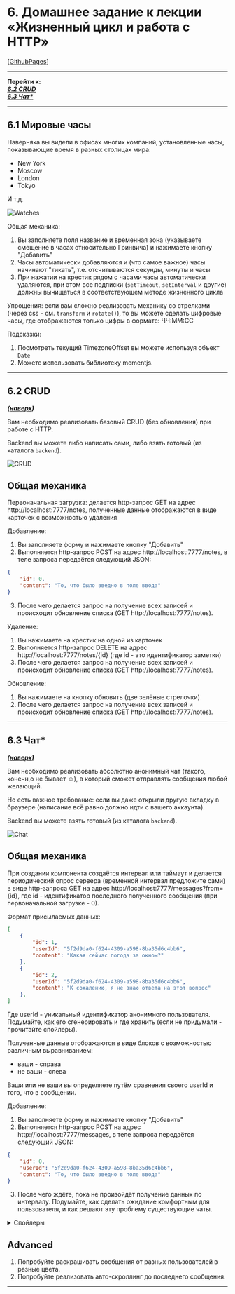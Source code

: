 <a name="top"></a>

# 6. Домашнее задание к лекции «Жизненный цикл и работа с HTTP»

[[GithubPages](https://igor-chazov.github.io/ra-hw-6_lifecycle-http_1-2-3)]

---

**Перейти к:**  
***[6.2 CRUD](#6.2)  
[6.3 Чат*](#6.3)***

---

## 6.1 Мировые часы

Наверняка вы видели в офисах многих компаний, установленные часы, показывающие время в разных столицах мира:
* New York
* Moscow
* London
* Tokyo 

И т.д.

![Watches](./assets/watches.png)

Общая механика:

1. Вы заполняете поля название и временная зона (указываете смещение в часах относительно Гринвича) и нажимаете кнопку "Добавить"
1. Часы автоматически добавляются и (что самое важное) часы начинают "тикать", т.е. отсчитываются секунды, минуты и часы
1. При нажатии на крестик рядом с часами часы автоматически удаляются, при этом все подписки (`setTimeout`, `setInterval` и другие) должны вычищаться в соответствующем методе жизненного цикла

Упрощения: если вам сложно реализовать механику со стрелками (через css - см. `transform` и `rotate()`), то вы можете сделать цифровые часы, где отображаются только цифры в формате: ЧЧ:ММ:СС

Подсказки:
1. Посмотреть текущий TimezoneOffset вы можете используя объект `Date`
1. Можете использовать библиотеку momentjs.

---

## <a name="6.2">6.2 CRUD</a>
***[(наверх)](#top)***

Вам необходимо реализовать базовый CRUD (без обновления) при работе с HTTP.

Backend вы можете либо написать сами, либо взять готовый (из каталога `backend`).

![CRUD](./assets/crud.png)

## Общая механика

Первоначальная загрузка: делается http-запрос GET на адрес http://localhost:7777/notes, полученные данные отображаются в виде карточек с возможностью удаления

Добавление:
1. Вы заполняете форму и нажимаете кнопку "Добавить"
1. Выполняется http-запрос POST на адрес http://localhost:7777/notes, в теле запроса передаётся следующий JSON:
```json
{
    "id": 0,
    "content": "То, что было введно в поле ввода"
}
```
3. После чего делается запрос на получение всех записей и происходит обновление списка (GET http://localhost:7777/notes).

Удаление:
1. Вы нажимаете на крестик на одной из карточек
1. Выполняется http-запрос DELETE на адрес http://localhost:7777/notes/{id} (где id - это идентификатор заметки)
1. После чего делается запрос на получение всех записей и происходит обновление списка (GET http://localhost:7777/notes).

Обновление:
1. Вы нажимаете на кнопку обновить (две зелёные стрелочки)
1. После чего делается запрос на получение всех записей и происходит обновление списка (GET http://localhost:7777/notes).

---

## <a name="6.3">6.3 Чат*</a>
***[(наверх)](#top)***

Вам необходимо реализовать абсолютно анонимный чат (такого, конечн,о не бывает ☺), в который сможет отправлять сообщения любой желающий.

Но есть важное требование: если вы даже открыли другую вкладку в браузере (написание всё равно должно идти с вашего аккаунта).

Backend вы можете взять готовый (из каталога `backend`).

![Chat](./assets/chat.png)

## Общая механика

При создании компонента создаётся интервал или таймаут и делается периодический опрос сервера (временной интервал предложите сами) в виде http-запроса GET на адрес http://localhost:7777/messages?from={id}, где id - идентификатор последнего полученного сообщения (при первоначальной загрузке - 0).

Формат присылаемых данных:
```json
[
    {
        "id": 1,
        "userId": "5f2d9da0-f624-4309-a598-8ba35d6c4bb6",
        "content": "Какая сейчас погода за окном?"
    },
    {
        "id": 2,
        "userId": "5f2d9da0-f624-4309-a598-8ba35d6c4bb6",
        "content": "К сожалению, я не знаю ответа на этот вопрос"
    },
]
```
Где userId - уникальный идентификатор анонимного пользователя. Подумайте, как его сгенерировать и где хранить (если не придумали - прочитайте спойлеры).

Полученные данные отображаются в виде блоков с возможностью различным выравниванием:
* ваши - справа
* не ваши - слева

Ваши или не ваши вы определяете путём сравнения своего userId и того, что в сообщении.

Добавление:
1. Вы заполняете форму и нажимаете кнопку "Добавить"
1. Выполняется http-запрос POST на адрес http://localhost:7777/messages, в теле запроса передаётся следующий JSON:
```json
{
    "id": 0,
    "userId": "5f2d9da0-f624-4309-a598-8ba35d6c4bb6",
    "content": "То, что было введно в поле ввода"
}
```
3. После чего ждёте, пока не произойдёт получение данных по интервалу. Подумайте, как сделать ожидание комфортным для пользователя, и как решают эту проблему существующие чаты.

<details>
  <summary>Спойлеры</summary>
  
  Добиться уникальности "анонимов" можно просто записав в local/sessionStorage случайно сгенерированный id (nanoid, uuid). И использовать его для отправки и получения данных.

  Подумайте, какие уязвимости в безопасности создаёт подобная схема, и возможна ли отправка сообщений от лица другого пользователя?

  Подумайте над тем, как это можно предотвратить?
</details>

## Advanced

1. Попробуйте раскрашивать сообщения от разных пользователей в разные цвета.
1. Попробуйте реализовать авто-скроллинг до последнего сообщения.

---